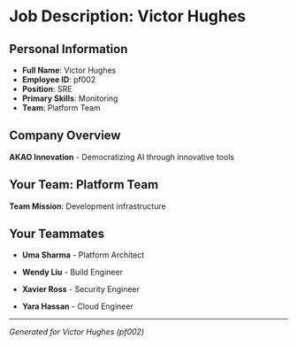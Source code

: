 # Job Description: Victor Hughes

## Personal Information
- **Full Name**: Victor Hughes
- **Employee ID**: pf002
- **Position**: SRE
- **Primary Skills**: Monitoring
- **Team**: Platform Team

## Company Overview
**AKAO Innovation** - Democratizing AI through innovative tools

## Your Team: Platform Team
**Team Mission**: Development infrastructure


## Your Teammates

- **Uma Sharma** - Platform Architect

- **Wendy Liu** - Build Engineer

- **Xavier Ross** - Security Engineer

- **Yara Hassan** - Cloud Engineer



---
*Generated for Victor Hughes (pf002)*